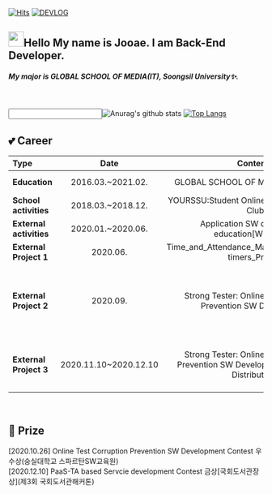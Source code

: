 
<!--
**JooaeSon/JooaeSon** is a ✨ _special_ ✨ repository because its `README.md` (this file) appears on your GitHub profile.

Here are some ideas to get you started:

- 🔭 I’m currently working on ...
- 🌱 I’m currently learning ...
- 👯 I’m looking to collaborate on ...
- 🤔 I’m looking for help with ...
- 💬 Ask me about ...
- 📫 How to reach me: ...
- 😄 Pronouns: ...
- ⚡ Fun fact: ...
-->

[![Hits](https://hits.seeyoufarm.com/api/count/incr/badge.svg?url=https%3A%2F%2Fgithub.com%2Fgjbae1212%2Fhit-counter&count_bg=%23D2B6F1&title_bg=%23555555&icon=apacheairflow.svg&icon_color=%23E7E7E7&title=Hits&edge_flat=false)](https://hits.seeyoufarm.com)
[![DEVLOG](http://img.shields.io/badge/-DEVLOG-F29886?style=flat-square&logo=github&link=https://velog.io/@daon9apples)](https://velog.io/@daon9apples)
</br>

## <img src="https://raw.githubusercontent.com/MartinHeinz/MartinHeinz/master/wave.gif" width="30px">Hello My name is Jooae. I am <b>Back-End Developer</b>.

##### My major is <b>GLOBAL SCHOOL OF MEDIA(IT), Soongsil University</b>✨.</br>
</br>

<input>![Anurag's github stats](https://github-readme-stats.vercel.app/api?username=JooaeSon&show_icons=true&theme=dracula)
[![Top Langs](https://github-readme-stats.vercel.app/api/top-langs/?username=JooaeSon&layout=compact)](https://github.com/anuraghazra/github-readme-stats) </input>
## 💕 Career
| **Type** | **Date** | **Contents** | **Organization** |
|:----------|:--------:|:------------:|:-----------------:|
| **Education** |2016.03.~2021.02. |GLOBAL SCHOOL OF MEDIA, IT University| **Soongsil University** |
| **School activities** |2018.03.~2018.12.|YOURSSU:Student Online Community Service Club|**Soongsil University**|
| **External activities** |2020.01.~2020.06.|Application SW development education[WEB_DEV]|**Suburban institutions**|
| **External Project 1** |2020.06.|Time_and_Attendance_Management_for_part-timers_Project|**Suburban institutions**|
| **External Project 2** |2020.09.|Strong Tester: Online Test Corruption Prevention SW Development|**Soongsil University Spartan Software Education Institute Contest**|
| **External Project 3** |2020.11.10~2020.12.10|Strong Tester: Online Test Corruption Prevention SW Development[Update and Distribution]|**PaaS-TA based Servcie development Contest**|
</br>

## 👑 Prize
  [2020.10.26] Online Test Corruption Prevention SW Development Contest 우수상(숭실대학교 스파르탄SW교육원)</br>
  [2020.12.10] PaaS-TA based Servcie development Contest 금상[국회도서관장상](제3회 국회도서관해커톤)</br>

</br>


